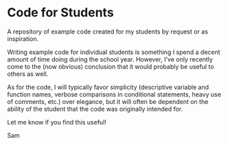 Code for Students
=================

A repository of example code created for my students by request or as inspiration.

Writing example code for individual students is something I spend a decent amount of time doing during the school year. However, I've only recently come to the (now obvious) conclusion that it would probably be useful to others as well.

As for the code, I will typically favor simplicity (descriptive variable and function names, verbose comparisons in conditional statements, heavy use of comments, etc.) over elegance, but it will often be dependent on the ability of the student that the code was originally intended for.

Let me know if you find this useful!

Sam